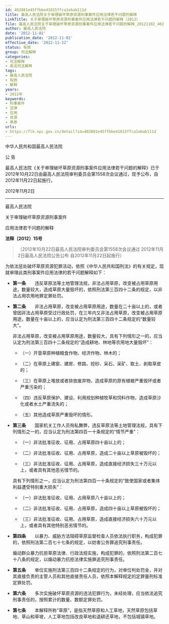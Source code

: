 ```yaml
---
id: 402881e45ffbbe41015ffca1ebab111d
title: 最高人民法院关于审理破坏草原资源刑事案件应用法律若干问题的解释
LinkTitle: 关于审理破坏草原资源刑事案件应用法律若干问题的解释（2012）
file: 最高人民法院关于审理破坏草原资源刑事案件应用法律若干问题的解释_20121102_402881e45ffbbe41015ffca1ebab111d.docx
author: 最高人民法院
date: '2012-11-02'
publication_date: '2012-11-02'
effective_date: '2012-11-22'
status: 有效
group: 司法解释
categories:
- 司法解释
- 高法司法解释
tags:
- 最高人民法院
- 有效
- 解释
years:
- 2012年
keywords:
- 刑事案件
- 法律
- 应用
- 资源
- 草原
urls:
- https://flk.npc.gov.cn/detail?id=402881e45ffbbe41015ffca1ebab111d
---
```


中华人民共和国最高人民法院

公 告

最高人民法院《关于审理破坏草原资源刑事案件应用法律若干问题的解释》已于2012年10月22日由最高人民法院审判委员会第1558次会议通过，现予公布，自2012年11月22日起施行。

2012年11月2日

---

最高人民法院

关于审理破坏草原资源刑事案件

应用法律若干问题的解释

**法释〔2012〕15号**

> （2012年10月22日最高人民法院审判委员会第1558次会议通过 2012年11月2日最高人民法院公告公布 自2012年11月22日起施行）

为依法惩处破坏草原资源犯罪活动，依照《中华人民共和国刑法》的有关规定，现就审理此类刑事案件应用法律的若干问题解释如下：

- **第一条**　　违反草原法等土地管理法规，非法占用草原，改变被占用草原用途，数量较大，造成草原大量毁坏的，依照刑法第三百四十二条的规定，以非法占用农用地罪定罪处罚。

- **第二条**　　非法占用草原，改变被占用草原用途，数量在二十亩以上的，或者曾因非法占用草原受过行政处罚，在三年内又非法占用草原，改变被占用草原用途，数量在十亩以上的，应当认定为刑法第三百四十二条规定的“数量较大”。

  非法占用草原，改变被占用草原用途，数量较大，具有下列情形之一的，应当认定为刑法第三百四十二条规定的“造成耕地、林地等农用地大量毁坏”：

  - （一）开垦草原种植粮食作物、经济作物、林木的；

  - （二）在草原上建窑、建房、修路、挖砂、采石、采矿、取土、剥取草皮的；

  - （三）在草原上堆放或者排放废弃物，造成草原的原有植被严重毁坏或者严重污染的；

  - （四）违反草原保护、建设、利用规划种植牧草和饲料作物，造成草原沙化或者水土严重流失的；

  - （五）其他造成草原严重毁坏的情形。

- **第三条**　　国家机关工作人员徇私舞弊，违反草原法等土地管理法规，具有下列情形之一的，应当认定为刑法第四百一十条规定的“情节严重”：

  - （一）非法批准征收、征用、占用草原四十亩以上的；

  - （二）非法批准征收、征用、占用草原，造成二十亩以上草原被毁坏的；

  - （三）非法批准征收、征用、占用草原，造成直接经济损失三十万元以上，或者具有其他恶劣情节的。

  具有下列情形之一，应当认定为刑法第四百一十条规定的“致使国家或者集体利益遭受特别重大损失”：

  - （一）非法批准征收、征用、占用草原八十亩以上的；

  - （二）非法批准征收、征用、占用草原，造成四十亩以上草原被毁坏的；

  - （三）非法批准征收、征用、占用草原，造成直接经济损失六十万元以上，或者具有其他特别恶劣情节的。

- **第四条**　　以暴力、威胁方法阻碍草原监督检查人员依法执行职务，构成犯罪的，依照刑法第二百七十七条的规定，以妨害公务罪追究刑事责任。

  煽动群众暴力抗拒草原法律、行政法规实施，构成犯罪的，依照刑法第二百七十八条的规定，以煽动暴力抗拒法律实施罪追究刑事责任。

- **第五条**　　单位实施刑法第三百四十二条规定的行为，对单位判处罚金，并对其直接负责的主管人员和其他直接责任人员，依照本解释规定的定罪量刑标准定罪处罚。

- **第六条**　　多次实施破坏草原资源的违法犯罪行为，未经处理，应当依法追究刑事责任的，按照累计的数量、数额定罪处罚。

- **第七条**　　本解释所称“草原”，是指天然草原和人工草地，天然草原包括草地、草山和草坡，人工草地包括改良草地和退耕还草地，不包括城镇草地。
